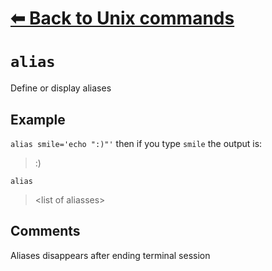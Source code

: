 # [⬅ Back	to Unix commands](unix.md)
# `alias`
Define or display aliases

## Example
`alias smile='echo ":)"'`
then if you type `smile` the output is:
> :)

`alias`
> &lt;list of aliasses&gt;


## Comments
Aliases disappears after ending terminal session
